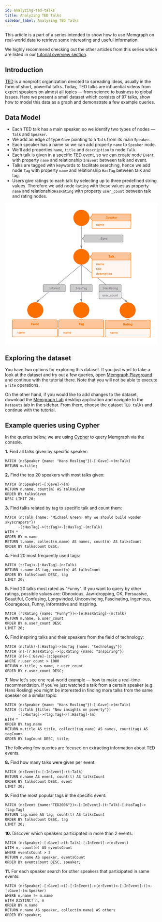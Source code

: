 ```yaml
---
id: analyzing-ted-talks
title: Analyzing TED Talks
sidebar_label: Analyzing TED Talks
---
```


This article is a part of a series intended to show how to use Memgraph on
real-world data to retrieve some interesting and useful information.

We highly recommend checking out the other articles from this series which are
listed in our [tutorial overview section](/tutorials/overview.md).

## Introduction

[TED](https://www.ted.com/) is a nonprofit organization devoted to spreading
ideas, usually in the form of short, powerful talks. Today, TED talks are
influential videos from expert speakers on almost all topics &mdash; from
science to business to global issues. Here we present a small dataset which
consists of 97 talks, show how to model this data as a graph and demonstrate a
few example queries.

## Data Model

- Each TED talk has a main speaker, so we identify two types of nodes &mdash;
  `Talk` and `Speaker`.
- We add an edge of type `Gave` pointing to a `Talk` from its main `Speaker`.
- Each speaker has a name so we can add property `name` to `Speaker` node.
- We'll add properties `name`, `title` and `description` to node `Talk`.
- Each talk is given in a specific TED event, so we can create node `Event` with
  property `name` and relationship `InEvent` between talk and event.
- Talks are tagged with keywords to facilitate searching, hence we add node
  `Tag` with property `name` and relationship `HasTag` between talk and tag.
- Users give ratings to each talk by selecting up to three predefined string
  values. Therefore we add node `Rating` with these values as property `name`
  and relationship`HasRating` with property `user_count` between talk and rating
  nodes.

![TED](../data/TED_metagraph.png)

## Exploring the dataset

You have two options for exploring this dataset. If you just want to take a look
at the dataset and try out a few queries, open [Memgraph
Playground](https://playground.memgraph.com/sandbox/ted-talks) and continue with
the tutorial there. Note that you will not be able to execute `write`
operations.

On the other hand, if you would like to add changes to the dataset, download the
[Memgraph Lab](https://memgraph.com/product/lab) desktop application and
navigate to the `Datasets` tab in the sidebar. From there, choose the dataset
`TED talks` and continue with the tutorial.

## Example queries using Cypher

In the queries below, we are using [Cypher](/cypher-manual) to query Memgraph
via the console.

**1\.** Find all talks given by specific speaker:

```cypher
MATCH (n:Speaker {name: "Hans Rosling"})-[:Gave]->(m:Talk)
RETURN m.title;
```

**2\.** Find the top 20 speakers with most talks given:

```cypher
MATCH (n:Speaker)-[:Gave]->(m)
RETURN n.name, count(m) AS talksGiven
ORDER BY talksGiven
DESC LIMIT 20;
```

**3\.** Find talks related by tag to specific talk and count them:

```cypher
MATCH (n:Talk {name: "Michael Green: Why we should build wooden skyscrapers"})
      -[:HasTag]->(t:Tag)<-[:HasTag]-(m:Talk)
WITH *
ORDER BY m.name
RETURN t.name, collect(m.name) AS names, count(m) AS talksCount
ORDER BY talksCount DESC;
```

**4\.** Find 20 most frequently used tags:

```cypher
MATCH (t:Tag)<-[:HasTag]-(n:Talk)
RETURN t.name AS tag, count(n) AS talksCount
ORDER BY talksCount DESC, tag
LIMIT 20;
```

**5\.** Find 20 talks most rated as "Funny". If you want to query by other
   ratings, possible values are: Obnoxious, Jaw-dropping, OK, Persuasive,
   Beautiful, Confusing, Longwinded, Unconvincing, Fascinating, Ingenious,
   Courageous, Funny, Informative and Inspiring.

```cypher
MATCH (r:Rating {name: "Funny"})<-[e:HasRating]-(m:Talk)
RETURN m.name, e.user_count
ORDER BY e.user_count DESC
LIMIT 20;
```

**6\.** Find inspiring talks and their speakers from the field of technology:

```cypher
MATCH (n:Talk)-[:HasTag]->(m:Tag {name: "technology"})
MATCH (n)-[r:HasRating]->(p:Rating {name: "Inspiring"})
MATCH (n)<-[:Gave]-(s:Speaker)
WHERE r.user_count > 1000
RETURN n.title, s.name, r.user_count
ORDER BY r.user_count DESC;
```

**7\.** Now let's see one real-world example &mdash; how to make a real-time
   recommendation. If you've just watched a talk from a certain speaker (e.g.
   Hans Rosling) you might be interested in finding more talks from the same
   speaker on a similar topic:

```cypher
MATCH (n:Speaker {name: "Hans Rosling"})-[:Gave]->(m:Talk)
MATCH (t:Talk {title: "New insights on poverty"})
      -[:HasTag]->(tag:Tag)<-[:HasTag]-(m)
WITH *
ORDER BY tag.name
RETURN m.title AS title, collect(tag.name) AS names, count(tag) AS tagCount
ORDER BY tagCount DESC, title;
```

The following few queries are focused on extracting information about TED
events.

**8\.** Find how many talks were given per event:

```cypher
MATCH (n:Event)<-[:InEvent]-(t:Talk)
RETURN n.name AS event, count(t) AS talksCount
ORDER BY talksCount DESC, event
LIMIT 20;
```

**9\.** Find the most popular tags in the specific event:

```cypher
MATCH (n:Event {name:"TED2006"})<-[:InEvent]-(t:Talk)-[:HasTag]->(tag:Tag)
RETURN tag.name AS tag, count(t) AS talksCount
ORDER BY talksCount DESC, tag
LIMIT 20;
```

**10\.** Discover which speakers participated in more than 2 events:

```cypher
MATCH (n:Speaker)-[:Gave]->(t:Talk)-[:InEvent]->(e:Event)
WITH n, count(e) AS eventsCount
WHERE eventsCount > 2
RETURN n.name AS speaker, eventsCount
ORDER BY eventsCount DESC, speaker;
```

**11\.** For each speaker search for other speakers that participated in same
events:

```cypher
MATCH (n:Speaker)-[:Gave]->()-[:InEvent]->(e:Event)<-[:InEvent]-()<-[:Gave]-(m:Speaker)
WHERE n.name != m.name
WITH DISTINCT n, m
ORDER BY m.name
RETURN n.name AS speaker, collect(m.name) AS others
ORDER BY speaker;
```
